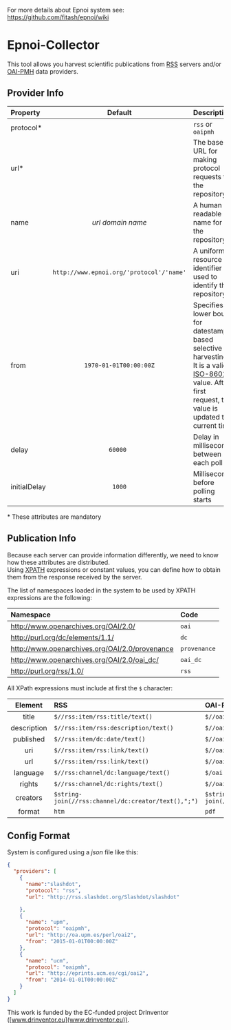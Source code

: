 For more details about Epnoi system see: https://github.com/fitash/epnoi/wiki

# Epnoi-Collector

This tool allows you harvest scientific publications from [RSS](http://www.rssboard.org/rss-specification) servers and/or [OAI-PMH](http://www.openarchives.org) data providers.  

## Provider Info
| Property | Default  | Description |
| :------- |:--------:| :---------- |
| protocol\*    |     | `rss` or `oaipmh` |
| url\*    |     | The base URL for making protocol requests to the repository |
| name    | *url domain name*    | A human readable name for the repository |
| uri    | `http://www.epnoi.org/'protocol'/'name'`    | A uniform resource identifier used to identify the repository |
| from    | `1970-01-01T00:00:00Z`    | Specifies a lower bound for datestamp-based selective harvesting. It is a valid [ISO-8601](http://www.iso.org/iso/catalogue_detail?csnumber=40874) value. After first request, this value is updated to current time |
| delay    | `60000 `   | Delay in milliseconds between each poll |
| initialDelay    | `1000`    | Milliseconds before polling starts |

\* These attributes are mandatory

## Publication Info
Because each server can provide information differently, we need to know how these attributes are distributed.  
Using [XPATH](http://www.w3.org/TR/xpath/) expressions or constant values, you can define how to obtain them from the response received by the server.  

The list of namespaces loaded in the system to be used by XPATH expressions are the following:  

| Namespace | Code | 
| :------- |:-----| 
| http://www.openarchives.org/OAI/2.0/    | `oai`| 
| http://purl.org/dc/elements/1.1/    | `dc` | 
| http://www.openarchives.org/OAI/2.0/provenance    | `provenance`    | 
| http://www.openarchives.org/OAI/2.0/oai_dc/    | `oai_dc`    | 
| http://purl.org/rss/1.0/    | `rss`    | 


All XPath expressions must include at first the `$` character:  

| Element | RSS | OAI-PMH |
| :---: |:---| :--- | 
| title    | `$//rss:item/rss:title/text()` | `$//oai:metadata/oai:dc/dc:title/text()` | 
| description    | `$//rss:item/rss:description/text()` | `$//oai:metadata/oai:dc/dc:description/text()` | 
| published    | `$//rss:item/dc:date/text()`    | `$//oai:header/oai:datestamp/text()` | 
| uri    | `$//rss:item/rss:link/text()`    | `$//oai:metadata/oai:dc/dc:identifier/text()` | 
| url    | `$//rss:item/rss:link/text()`    | `$//oai:metadata/oai:dc/dc:identifier/text()` | 
| language    | `$//rss:channel/dc:language/text()`    | `$/oai:metadata/oai:dc/dc:language/text()` | 
| rights    | `$//rss:channel/dc:rights/text()`    | `$//oai:metadata/oai:dc/dc:rights/text()` | 
| creators    | `$string-join(//rss:channel/dc:creator/text(),";")`    | `$string-join(//oai:metadata/oai:dc/dc:creator/text(),";")` | 
| format    | `htm`    | `pdf` | 


## Config Format
System is configured using a *json* file like this:

```json
{
  "providers": [
    {
      "name":"slashdot",
      "protocol": "rss",
      "url": "http://rss.slashdot.org/Slashdot/slashdot"

    },
    {
      "name": "upm",
      "protocol": "oaipmh",
      "url": "http://oa.upm.es/perl/oai2",
      "from": "2015-01-01T00:00:00Z"
    },
    {
      "name": "ucm",
      "protocol": "oaipmh",
      "url": "http://eprints.ucm.es/cgi/oai2",
      "from": "2014-01-01T00:00:00Z"
    }
  ]
}
```

This work is funded by the EC-funded project DrInventor ([www.drinventor.eu](www.drinventor.eu)).

